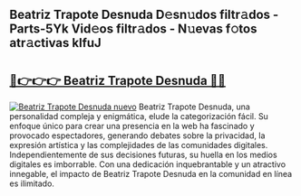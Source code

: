 ## Beatriz Trapote Desnuda D𝚎sn𝚞dos filtr𝚊dos - Parts-5Yk Vid𝚎os filtr𝚊dos - N𝚞evas f𝚘tos atr𝚊ctivas klfuJ

# <h2><a href="http://mb7tgn.tromn.icu/?c=Beatriz+Trapote+Desnuda">🔗👉👉👉 Beatriz Trapote Desnuda 🔗🔗</a></h2>

[![Beatriz Trapote Desnuda nuevo](https://i.imgur.com/pEAQMta.gif)](http://mb7tgn.tromn.icu/?c=Beatriz+Trapote+Desnuda)
Beatriz Trapote Desnuda, una personalidad compleja y enigmática, elude la categorización fácil. Su enfoque único para crear una presencia en la web ha fascinado y provocado espectadores, generando debates sobre la privacidad, la expresión artística y las complejidades de las comunidades digitales. Independientemente de sus decisiones futuras, su huella en los medios digitales es imborrable. Con una dedicación inquebrantable y un atractivo innegable, el impacto de Beatriz Trapote Desnuda en la comunidad en línea es ilimitado.
